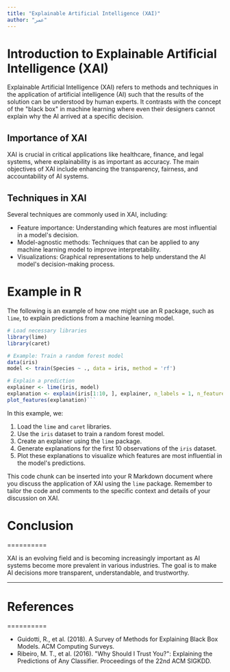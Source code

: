 ```yaml
---
title: "Explainable Artificial Intelligence (XAI)"
author: "عمر"
---
```


# Introduction to Explainable Artificial Intelligence (XAI)

Explainable Artificial Intelligence (XAI) refers to methods and techniques in the application of artificial intelligence (AI) such that the results of the solution can be understood by human experts. It contrasts with the concept of the "black box" in machine learning where even their designers cannot explain why the AI arrived at a specific decision.

## Importance of XAI

XAI is crucial in critical applications like healthcare, finance, and legal systems, where explainability is as important as accuracy. The main objectives of XAI include enhancing the transparency, fairness, and accountability of AI systems.

## Techniques in XAI

Several techniques are commonly used in XAI, including:

- Feature importance: Understanding which features are most influential in a model's decision.
- Model-agnostic methods: Techniques that can be applied to any machine learning model to improve interpretability.
- Visualizations: Graphical representations to help understand the AI model's decision-making process.

# Example in R

The following is an example of how one might use an R package, such as `lime`, to explain predictions from a machine learning model.


```r 
# Load necessary libraries
library(lime)
library(caret)

# Example: Train a random forest model
data(iris)
model <- train(Species ~ ., data = iris, method = 'rf')

# Explain a prediction
explainer <- lime(iris, model)
explanation <- explain(iris[1:10, ], explainer, n_labels = 1, n_features = 2)
plot_features(explanation)```
```

In this example, we:

1. Load the `lime` and `caret` libraries.
2. Use the `iris` dataset to train a random forest model.
3. Create an explainer using the `lime` package.
4. Generate explanations for the first 10 observations of the `iris` dataset.
5. Plot these explanations to visualize which features are most influential in the model's predictions.

This code chunk can be inserted into your R Markdown document where you discuss the application of XAI using the `lime` package. Remember to tailor the code and comments to the specific context and details of your discussion on XAI.

# Conclusion
==========

XAI is an evolving field and is becoming increasingly important as AI systems become more prevalent in various industries. The goal is to make AI decisions more transparent, understandable, and trustworthy.

* * *

# References
==========

*   Guidotti, R., et al. (2018). A Survey of Methods for Explaining Black Box Models. ACM Computing Surveys.
*   Ribeiro, M. T., et al. (2016). "Why Should I Trust You?": Explaining the Predictions of Any Classifier. Proceedings of the 22nd ACM SIGKDD.